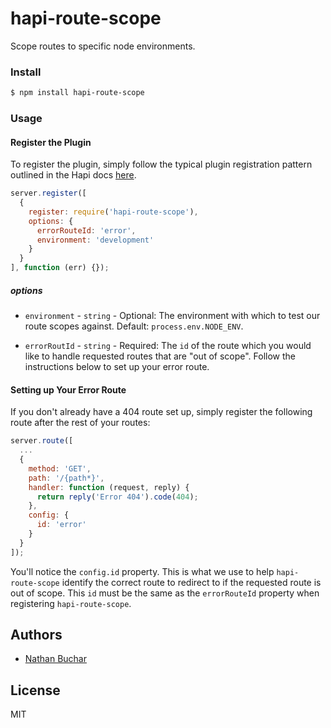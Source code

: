 # hapi-route-scope

Scope routes to specific node environments.


### Install

```bash
$ npm install hapi-route-scope
```


### Usage

#### Register the Plugin

To register the plugin, simply follow the typical plugin registration pattern outlined in the Hapi docs [here](http://hapijs.com/tutorials/plugins#loading-a-plugin).

```javascript
server.register([
  {
    register: require('hapi-route-scope'),
    options: {
      errorRouteId: 'error',
      environment: 'development'
    }
  }
], function (err) {});
```

##### options

* `environment` - `string` - Optional: The environment with which to test our route scopes against. Default: `process.env.NODE_ENV`.

* `errorRoutId` - `string` - Required: The `id` of the route which you would like to handle requested routes that are "out of scope". Follow the instructions below to set up your error route.


#### Setting up Your Error Route

If you don't already have a 404 route set up, simply register the following route after the rest of your routes:

```javascript
server.route([
  ...
  {
    method: 'GET',
    path: '/{path*}',
    handler: function (request, reply) {
      return reply('Error 404').code(404);
    },
    config: {
      id: 'error'
    }
  }
]);
```

You'll notice the `config.id` property. This is what we use to help `hapi-route-scope` identify the correct route to redirect to if the requested route is out of scope. This `id` must be the same as the `errorRouteId` property when registering `hapi-route-scope`.



## Authors
* [Nathan Buchar](mailto:hello@nathanbuchar.com)



## License
MIT
